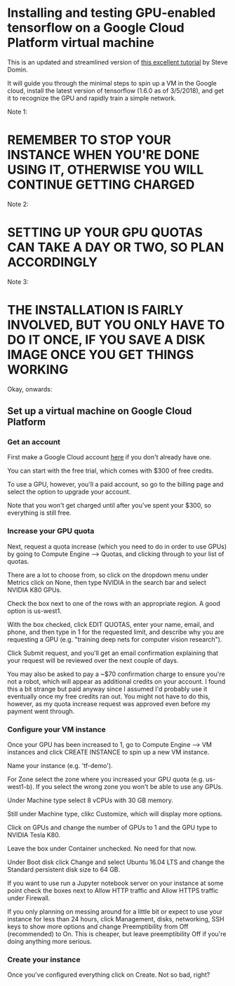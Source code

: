 # Installing and testing GPU-enabled tensorflow on a Google Cloud Platform virtual machine
This is an updated and streamlined version of [this excellent tutorial](https://hackernoon.com/launch-a-gpu-backed-google-compute-engine-instance-and-setup-tensorflow-keras-and-jupyter-902369ed5272) by Steve Domin.

It will guide you through the minimal steps to spin up a VM in the Google cloud, install the latest version of tensorflow (1.6.0 as of 3/5/2018), and get it to recognize the GPU and rapidly train a simple network.

Note 1:
# REMEMBER TO STOP YOUR INSTANCE WHEN YOU'RE DONE USING IT, OTHERWISE YOU WILL CONTINUE GETTING CHARGED
Note 2:
# SETTING UP YOUR GPU QUOTAS CAN TAKE A DAY OR TWO, SO PLAN ACCORDINGLY
Note 3:
# THE INSTALLATION IS FAIRLY INVOLVED, BUT YOU ONLY HAVE TO DO IT ONCE, IF YOU SAVE A DISK IMAGE ONCE YOU GET THINGS WORKING

Okay, onwards:

## Set up a virtual machine on Google Cloud Platform

### Get an account
First make a Google Cloud account [here](https://cloud.google.com) if you don't already have one.

You can start with the free trial, which comes with $300 of free credits.

To use a GPU, however, you'll a paid account, so go to the billing page and select the option to upgrade your account.

Note that you won't get charged until after you've spent your $300, so everything is still free.

### Increase your GPU quota
Next, request a quota increase (which you need to do in order to use GPUs) by going to Compute Engine --> Quotas, and clicking through to your list of quotas.

There are a lot to choose from, so click on the dropdown menu under Metrics click on None, then type NVIDIA in the search bar and select NVIDIA K80 GPUs.

Check the box next to one of the rows with an appropriate region. A good option is us-west1.

With the box checked, click EDIT QUOTAS, enter your name, email, and phone, and then type in 1 for the requested limit, and describe why you are requesting a GPU (e.g. "training deep nets for computer vision research").

Click Submit request, and you'll get an email confirmation explaining that your request will be reviewed over the next couple of days.

You may also be asked to pay a ~$70 confirmation charge to ensure you're not a robot, which will appear as additional credits on your account. I found this a bit strange but paid anyway since I assumed I'd probably use it eventually once my free credits ran out. You might not have to do this, however, as my quota increase request was approved even before my payment went through.

### Configure your VM instance
Once your GPU has been increased to 1, go to Compute Engine --> VM instances and click CREATE INSTANCE to spin up a new VM instance.

Name your instance (e.g. 'tf-demo').

For Zone select the zone where you increased your GPU quota (e.g. us-west1-b). If you select the wrong zone you won't be able to use any GPUs.

Under Machine type select 8 vCPUs with 30 GB memory.

Still under Machine type, clikc Customize, which will display more options.

Click on GPUs and change the number of GPUs to 1 and the GPU type to NVIDIA Tesla K80.

Leave the box under Container unchecked. No need for that now.

Under Boot disk click Change and select Ubuntu 16.04 LTS and change the Standard persistent disk size to 64 GB.

If you want to use run a Jupyter notebook server on your instance at some point check the boxes next to Allow HTTP traffic and Allow HTTPS traffic under Firewall. 

If you only planning on messing around for a little bit or expect to use your instance for less than 24 hours, click Management, disks, networking, SSH keys to show more options and change Preemptibility from Off (recommended) to On. This is cheaper, but leave preemptibility Off if you're doing anything more serious.

### Create your instance

Once you've configured everything click on Create. Not so bad, right?
